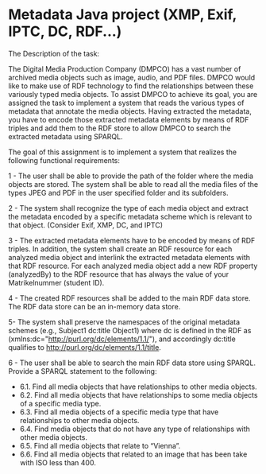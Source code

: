 # Metadata Java project (XMP, Exif, IPTC, DC, RDF...)
The Description of the task:

The Digital Media Production Company (DMPCO) has a vast number of archived media objects such as image, audio, and PDF files. DMPCO would like to make use of RDF technology to find the relationships between these variously typed media objects. To assist DMPCO to achieve its goal, you are assigned the task to implement a system that reads the various types of metadata that annotate the media objects. Having extracted the metadata, you have to encode those extracted metadata elements by means of RDF triples and add them to the RDF store to allow DMPCO to search the extracted metadata using SPARQL.

The goal of this assignment is to implement a system that realizes the following functional requirements:

1 - The user shall be able to provide the path of the folder where the media objects are stored. The system shall be able to read all the media files of the types JPEG and PDF in the user specified folder and its subfolders.

2 - The system shall recognize the type of each media object and extract the metadata encoded by a specific metadata scheme which is relevant to that object. (Consider Exif, XMP, DC, and IPTC)

3 - The extracted metadata elements have to be encoded by means of RDF triples. In addition, the system shall create an RDF resource for each analyzed media object and interlink the extracted metadata elements with that RDF resource. For each analyzed media object add a new RDF property (analyzedBy) to the RDF resource that has always the value of your Matrikelnummer (student ID).

4 - The created RDF resources shall be added to the main RDF data store. The RDF data store can be an in-memory data store.

5- The system shall preserve the namespaces of the original metadata schemes (e.g., Subject1 dc:title Object1) where dc is defined in the RDF as (xmlns:dc="http://purl.org/dc/elements/1.1/"), and accordingly dc:title qualifies to http://purl.org/dc/elements/1.1/title.

6 - The user shall be able to search the main RDF data store using SPARQL. Provide a SPARQL statement to the following:

   - 6.1. Find all media objects that have relationships to other media objects.
   - 6.2. Find all media objects that have relationships to some media objects of a specific media type.
   - 6.3. Find all media objects of a specific media type that have relationships to other media objects.
   - 6.4. Find media objects that do not have any type of relationships with other media objects.
   - 6.5. Find all media objects that relate to “Vienna”.
   - 6.6. Find all media objects that related to an image that has been take with ISO less than 400.


